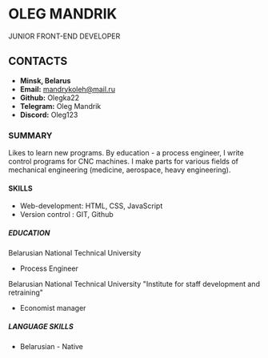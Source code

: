 # **OLEG MANDRIK**
 JUNIOR FRONT-END DEVELOPER
## CONTACTS
   + **Minsk, Belarus**
   + **Email:** mandrykoleh@mail.ru
   + **Github:** Olegka22 
   + **Telegram:** Oleg Mandrik
   + **Discord:** Oleg123
 ### SUMMARY
 Likes to learn new programs. By education - a process engineer, I write control programs for CNC machines.
 I make parts for various fields of mechanical engineering (medicine, aerospace, heavy engineering).
 #### SKILLS
   + Web-development: HTML, CSS, JavaScript
   + Version control : GIT, Github
 ##### EDUCATION
 Belarusian National Technical University
   + Process Engineer
   
 Belarusian National Technical University "Institute for staff development and retraining"
   + Economist manager
  ##### LANGUAGE SKILLS
   + Belarusian - Native
